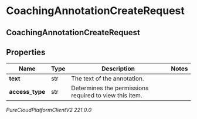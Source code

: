# CoachingAnnotationCreateRequest

## CoachingAnnotationCreateRequest

## Properties

|Name | Type | Description | Notes|
|------------ | ------------- | ------------- | -------------|
| **text** | str | The text of the annotation. | |
| **access_type** | str | Determines the permissions required to view this item. | |



_PureCloudPlatformClientV2 221.0.0_
